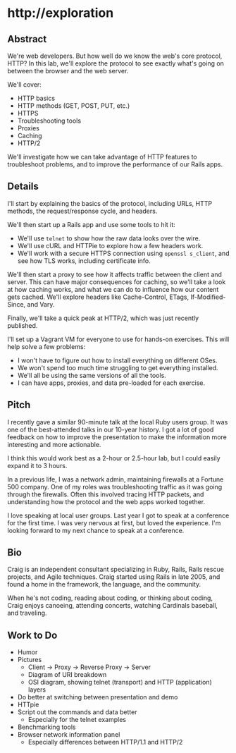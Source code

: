 http://exploration
==================


Abstract
--------

We're web developers. But how well do we know the web's core protocol, HTTP? In this lab, we'll explore the protocol to see exactly what's going on between the browser and the web server.

We'll cover:

* HTTP basics
* HTTP methods (GET, POST, PUT, etc.)
* HTTPS
* Troubleshooting tools
* Proxies
* Caching
* HTTP/2

We'll investigate how we can take advantage of HTTP features to troubleshoot problems, and to improve the performance of our Rails apps.


Details
-------

I'll start by explaining the basics of the protocol, including URLs, HTTP methods, the request/response cycle, and headers.

We'll then start up a Rails app and use some tools to hit it:

* We'll use `telnet` to show how the raw data looks over the wire.
* We'll use cURL and HTTPie to explore how a few headers work.
* We'll work with a secure HTTPS connection using `openssl s_client`, and see how TLS works, including certificate info.

We'll then start a proxy to see how it affects traffic between the client and server. This can have major consequences for caching, so we'll take a look at how caching works, and what we can do to influence how our content gets cached. We'll explore headers like Cache-Control, ETags, If-Modified-Since, and Vary.

Finally, we'll take a quick peak at HTTP/2, which was just recently published.

I'll set up a Vagrant VM for everyone to use for hands-on exercises. This will help solve a few problems:
  * I won't have to figure out how to install everything on different OSes.
  * We won't spend too much time struggling to get everything installed.
  * We'll all be using the same versions of all the tools.
  * I can have apps, proxies, and data pre-loaded for each exercise.


Pitch
-----

I recently gave a similar 90-minute talk at the local Ruby users group. It was one of the best-attended talks in our 10-year history. I got a lot of good feedback on how to improve the presentation to make the information more interesting and more actionable.

I think this would work best as a 2-hour or 2.5-hour lab, but I could easily expand it to 3 hours.

In a previous life, I was a network admin, maintaining firewalls at a Fortune 500 company. One of my roles was troubleshooting traffic as it was going through the firewalls. Often this involved tracing HTTP packets, and understanding how the protocol and the web apps worked together.

I love speaking at local user groups. Last year I got to speak at a conference for the first time. I was very nervous at first, but loved the experience. I'm looking forward to my next chance to speak at a conference.


Bio
---

Craig is an independent consultant specializing in Ruby, Rails, Rails rescue projects, and Agile techniques. Craig started using Rails in late 2005, and found a home in the framework, the language, and the community.

When he's not coding, reading about coding, or thinking about coding, Craig enjoys canoeing, attending concerts, watching Cardinals baseball, and traveling.


Work to Do
----------

* Humor
* Pictures
  * Client -> Proxy -> Reverse Proxy -> Server
  * Diagram of URI breakdown
  * OSI diagram, showing telnet (transport) and HTTP (application) layers
* Do better at switching between presentation and demo
* HTTpie
* Script out the commands and data better
  * Especially for the telnet examples
* Benchmarking tools
* Browser network information panel
  * Especially differences between HTTP/1.1 and HTTP/2

